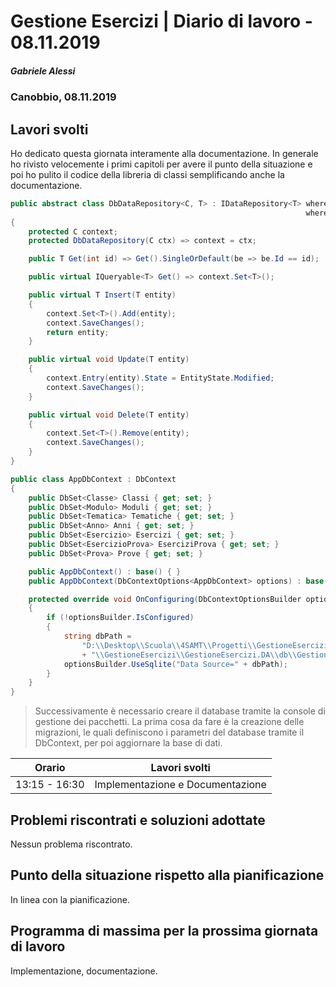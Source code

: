 # Gestione Esercizi | Diario di lavoro - 08.11.2019

##### Gabriele Alessi

### Canobbio, 08.11.2019

## Lavori svolti

Ho dedicato questa giornata interamente alla documentazione. In generale ho rivisto velocemente i primi capitoli per avere il punto della situazione e poi ho pulito il codice della libreria di classi semplificando anche la documentazione.

```c#
public abstract class DbDataRepository<C, T> : IDataRepository<T> where T : BaseEntity
                                                                  where C : DbContext, new()
{
    protected C context;
    protected DbDataRepository(C ctx) => context = ctx;

    public T Get(int id) => Get().SingleOrDefault(be => be.Id == id);

    public virtual IQueryable<T> Get() => context.Set<T>();

    public virtual T Insert(T entity)
    {
        context.Set<T>().Add(entity);
        context.SaveChanges();
        return entity;
    }

    public virtual void Update(T entity)
    {
        context.Entry(entity).State = EntityState.Modified;
        context.SaveChanges();
    }

    public virtual void Delete(T entity)
    {
        context.Set<T>().Remove(entity);
        context.SaveChanges();
    }
}
```

<div style="page-break-after: always;"></div>

```c#
public class AppDbContext : DbContext
{
    public DbSet<Classe> Classi { get; set; }
    public DbSet<Modulo> Moduli { get; set; }
    public DbSet<Tematica> Tematiche { get; set; }
    public DbSet<Anno> Anni { get; set; }
    public DbSet<Esercizio> Esercizi { get; set; }
    public DbSet<EsercizioProva> EserciziProva { get; set; }
    public DbSet<Prova> Prove { get; set; }

    public AppDbContext() : base() { }
    public AppDbContext(DbContextOptions<AppDbContext> options) : base(options) { }

    protected override void OnConfiguring(DbContextOptionsBuilder optionsBuilder)
    {
        if (!optionsBuilder.IsConfigured)
        {
            string dbPath =
                "D:\\Desktop\\Scuola\\4SAMT\\Progetti\\GestioneEsercizi\\Project"
                + "\\GestioneEsercizi\\GestioneEsercizi.DA\\db\\GestioneEsercizi.sqlite";
            optionsBuilder.UseSqlite("Data Source=" + dbPath);
        }
    }
}
```

>Successivamente è necessario creare il database tramite la console di gestione dei pacchetti. La prima cosa da fare è la creazione delle migrazioni, le quali definiscono i parametri del database tramite il DbContext, per poi aggiornare la base di dati.

| Orario | Lavori svolti |
| - | - |
|13:15 - 16:30 | Implementazione e Documentazione |

## Problemi riscontrati e soluzioni adottate

Nessun problema riscontrato.

## Punto della situazione rispetto alla pianificazione

In linea con la pianificazione.

## Programma di massima per la prossima giornata di lavoro

Implementazione, documentazione.

